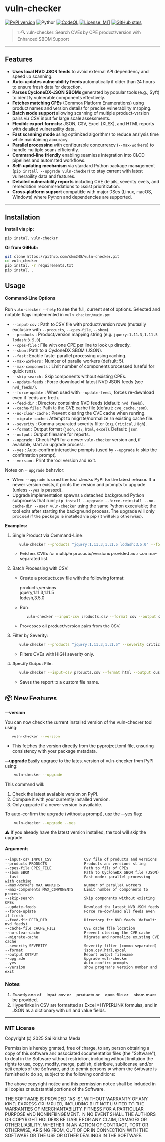 # vuln-checker

[![PyPI version](https://img.shields.io/pypi/v/vuln-checker?color=brightgreen)](https://pypi.org/project/vuln-checker/)
![Python](https://img.shields.io/badge/python-3.11.0-blue)
[![CodeQL](https://github.com/skm248/vuln-checker/actions/workflows/github-code-scanning/codeql/badge.svg)](https://github.com/skm248/vuln-checker/actions/workflows/github-code-scanning/codeql)
[![License: MIT](https://img.shields.io/badge/License-MIT-blue.svg)](LICENSE)
[![GitHub stars](https://img.shields.io/github/stars/skm248/vuln-checker?style=social)](https://github.com/skm248/vuln-checker/stargazers)

> ✨🔍 vuln-checker: Search CVEs by CPE product/version with Enhanced SBOM Support

---

## Features

- **Uses local NVD JSON feeds** to avoid external API dependency and speed up scanning.  
- **Auto-updates vulnerability feeds** automatically if older than 24 hours to ensure fresh data for detection.  
- **Parses CycloneDX-JSON SBOMs** generated by popular tools (e.g., Syft) to identify vulnerable components effectively.  
- **Fetches matching CPEs** (Common Platform Enumerations) using product names and version details for precise vulnerability mapping.  
- **Batch mode support** allowing scanning of multiple product-version pairs via CSV input for large scale assessments.  
- **Flexible export formats:** JSON, CSV, Excel (XLSX), and HTML reports with detailed vulnerability data.  
- **Fast scanning mode** using optimized algorithms to reduce analysis time while maintaining accuracy.  
- **Parallel processing** with configurable concurrency (`--max-workers`) to handle multiple scans efficiently.  
- **Command-line friendly** enabling seamless integration into CI/CD pipelines and automated workflows.  
- **Self-updating mechanism** via standard Python package management (`pip install --upgrade vuln-checker`) to stay current with latest vulnerability data and features.  
- **Detailed vulnerability reports** including CVE details, severity levels, and remediation recommendations to assist prioritization.  
- **Cross-platform support** compatible with major OSes (Linux, macOS, Windows) where Python and dependencies are supported.

---

## Installation

**Install via pip:**

```bash
pip install vuln-checker
```

**Or from GitHub:**

```bash
git clone https://github.com/skm248/vuln-checker.git
cd vuln_checker
pip install -r requirements.txt
pip install .
```

## Usage
#### Command-Line Options

Run `vuln-checker --help` to see the full, current set of options. Selected and notable flags implemented in `vuln_checker/main.py`:

- `--input-csv` : Path to CSV file with product/version rows (mutually exclusive with `--products`, `--cpes-file`, `--sbom`).
- `--products` : Product/version mapping string (e.g. `jquery:1.11.3,1.11.5 lodash:3.5.0`).
- `--cpes-file` : File with one CPE per line to look up directly.
- `--sbom` : Path to a CycloneDX SBOM (JSON).
- `--fast` : Enable faster parallel processing using caching.
- `--max-workers` : Number of parallel workers (default: 5).
- `--max-components` : Limit number of components processed (useful for quick runs).
- `--skip-search` : Skip components without existing CPEs.
- `--update-feeds` : Force download of latest NVD JSON feeds (see `nvd_feeds/`).
- `--force-update` : When used with `--update-feeds`, forces re-download even if feeds are fresh.
- `--feed-dir` : Directory containing NVD feeds (default: `nvd_feeds`).
- `--cache-file` : Path to the CVE cache file (default: `cve_cache.json`).
- `--no-clear-cache` : Prevent clearing the CVE cache when running.
- `--migrate-cache` : Attempt to migrate/normalize an existing cache file.
- `--severity` : Comma-separated severity filter (e.g. `Critical,High`).
- `--format` : Output format (`json`, `csv`, `html`, `excel`). Default: `json`.
- `--output` : Output filename for reports.
- `--upgrade` : Check PyPI for a newer `vuln-checker` version and, if available, start an upgrade process.
- `--yes` : Auto-confirm interactive prompts (used by `--upgrade` to skip the confirmation prompt).
- `--version` : Print the tool version and exit.

Notes on `--upgrade` behavior:
- When `--upgrade` is used the tool checks PyPI for the latest release. If a newer version exists, it prints the version and prompts to upgrade (unless `--yes` is passed).
- Upgrade implementation spawns a detached background Python subprocess that runs `pip install --upgrade --force-reinstall --no-cache-dir --user vuln-checker` using the same Python executable; the tool exits after starting the background process. The upgrade will only proceed if the package is installed via pip (it will skip otherwise).

**Examples:**
1. Single Product via Command-Line:
   ```bash
      vuln-checker --products "jquery:1.11.3,1.11.5 lodash:3.5.0" --format html --output custom_report.html
   ```
      - Fetches CVEs for multiple products/versions provided as a comma-separated list.

2. Batch Processing with CSV: 
     - Create a products.csv file with the following format:

          products,versions\
          jquery,1.11.3,1.11.5\
          lodash,3.5.0
     - Run:
       ```bash
          vuln-checker --input-csv products.csv --format csv --output output.csv
       ```
     -  Processes all product/version pairs from the CSV.

3. Filter by Severity: 
   ```bash
      vuln-checker --products "jquery:1.11.3,1.11.5" --severity critical,high --format json --output output.json
   ```
    -   Filters CVEs with HIGH severity only.

4.	Specify Output File: 
    ```bash
       vuln-checker --input-csv products.csv --format html --output custom_report.html
    ```
    -   Saves the report to a custom file name.


## 📦 New Features
**--version**

You can now check the current installed version of the vuln-checker tool using:

   ```bash
      vuln-checker --version
   ```
   - This fetches the version directly from the pyproject.toml file, ensuring consistency with your package metadata.

**--upgrade**
Easily upgrade to the latest version of vuln-checker from PyPI using:

  ```bash
      vuln-checker --upgrade
  ```

This command will:
1. Check the latest available version on PyPI.
2. Compare it with your currently installed version.
3. Only upgrade if a newer version is available.

To auto-confirm the upgrade (without a prompt), use the --yes flag:

  ```bash
      vuln-checker --upgrade --yes
  ```
⚠️ If you already have the latest version installed, the tool will skip the upgrade.

#### Arguments
    --input-csv INPUT_CSV               CSV file of products and versions
    --products PRODUCTS                 Products and versions string
    --cpes-file CPES_FILE               Path to file of CPEs
    --sbom SBOM                         Path to CycloneDX SBOM file (JSON)
    --fast                              Fast mode: parallel processing with caching
    --max-workers MAX_WORKERS           Number of parallel workers
    --max-components MAX_COMPONENTS     Limit number of components to process
    --skip-search                       Skip components without existing CPEs
    --update-feeds                      Download the latest NVD JSON feeds
    --force-update                      Force re-download all feeds even if fresh
    --feed-dir FEED_DIR                 Directory for NVD feeds (default: nvd_feeds)
    --cache-file CACHE_FILE             CVE cache file location
    --no-clear-cache                    Prevent clearing the CVE cache
    --migrate-cache                     Migrate and normalize existing CVE cache
    --severity SEVERITY                 Severity filter (comma separated)
    --format                            json,csv,html,excel
    --output OUTPUT                     Report output filename
    --upgrade                           Upgrade vuln-checker
    --yes                               Auto-confirm prompts
    --version                           show program's version number and exit

### Notes
1. Exactly one of --input-csv or --products or --cpes-file or --sbom must be provided.
2. Hyperlinks in CSV are formatted as Excel =HYPERLINK formulas, and in JSON as a dictionary with url and value fields.
____

### MIT License

Copyright (c) 2025 Sai Krishna Meda

Permission is hereby granted, free of charge, to any person obtaining a copy
of this software and associated documentation files (the "Software"), to deal
in the Software without restriction, including without limitation the rights
to use, copy, modify, merge, publish, distribute, sublicense, and/or sell
copies of the Software, and to permit persons to whom the Software is
furnished to do so, subject to the following conditions:

The above copyright notice and this permission notice shall be included in all
copies or substantial portions of the Software.

THE SOFTWARE IS PROVIDED "AS IS", WITHOUT WARRANTY OF ANY KIND, EXPRESS OR
IMPLIED, INCLUDING BUT NOT LIMITED TO THE WARRANTIES OF MERCHANTABILITY,
FITNESS FOR A PARTICULAR PURPOSE AND NONINFRINGEMENT. IN NO EVENT SHALL THE
AUTHORS OR COPYRIGHT HOLDERS BE LIABLE FOR ANY CLAIM, DAMAGES OR OTHER
LIABILITY, WHETHER IN AN ACTION OF CONTRACT, TORT OR OTHERWISE, ARISING FROM,
OUT OF OR IN CONNECTION WITH THE SOFTWARE OR THE USE OR OTHER DEALINGS IN THE
SOFTWARE.